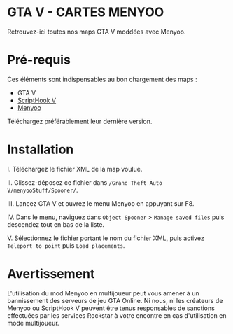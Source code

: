 # GTA V - CARTES MENYOO

Retrouvez-ici toutes nos maps GTA V moddées avec Menyoo.

# Pré-requis

Ces éléments sont indispensables au bon chargement des maps :

- GTA V
- [ScriptHook V](http://www.dev-c.com/gtav/scripthookv/)
- [Menyoo](https://github.com/MAFINS/MenyooSP/releases)

Téléchargez préférablement leur dernière version.

# Installation

  I. Téléchargez le fichier XML de la map voulue.
  
  II. Glissez-déposez ce fichier dans `/Grand Theft Auto V/menyooStuff/Spooner/`.
  
  III. Lancez GTA V et ouvrez le menu Menyoo en appuyant sur F8.
  
  IV. Dans le menu, naviguez dans `Object Spooner` > `Manage saved files` puis descendez tout en bas de la liste.
  
  V. Sélectionnez le fichier portant le nom du fichier XML, puis activez `Teleport to point` puis `Load placements`.

# Avertissement

L'utilisation du mod Menyoo en multijoueur peut vous amener à un bannissement des serveurs de jeu GTA Online. Ni nous, ni les créateurs de Menyoo ou ScriptHook V peuvent être tenus responsables de sanctions effectuées par les services Rockstar à votre encontre en cas d'utilisation en mode multijoueur.
